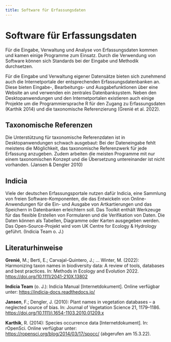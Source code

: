 ```yaml
---
title: Software für Erfassungsdaten
---
```


# Software für Erfassungsdaten

Für die Eingabe, Verwaltung und Analyse von Erfassungsdaten kommen und kamen einige Programme zum Einsatz. Durch die Verwendung von Software können sich Standards bei der Eingabe und Methodik durchsetzen.

Für die Eingabe und Verwaltung eigener Datensätze bieten sich zunehmend auch die Internetportale der entsprechenden Erfassungsdatenbanken an. Diese bieten Eingabe-, Bearbeitungs- und Ausgabefunktionen über eine Website an und verwenden ein zentrales Datenbanksystem. Neben den Desktopanwendungen und den Internetportalen existieren auch einige Projekte um die Programmiersprache R für den Zugang zu Erfassungsdaten (Karthik 2014) und die taxonomische Referenzierung (Grenié et al. 2022).

## Taxonomische Referenzen

Die Unterstützung für taxonomische Referenzdaten ist in Desktopanwendungen schwach ausgebaut: Bei der Dateneingabe fehlt meistens die Möglichkeit, das taxonomische Referenzwerk für jede Erfassung anzugeben. Zudem arbeiten die meisten Programme mit nur einem taxonomischen Konzept und die Übersetzung untereinander ist nicht vorhanden. (Jansen & Dengler 2010)

## Indicia

Viele der deutschen Erfassungsportale nutzen dafür Indicia, eine Sammlung von freien Software-Komponenten, die das Entwickeln von Online-Anwendungen für die Ein- und Ausgabe von Artkartierungen und das Speichern in Datenbanken erleichtern soll. Das Toolkit enthält Werkzeuge für das flexible Erstellen von Formularen und die Verifikation von Daten. Die Daten können als Tabellen, Diagramme oder Karten ausgegeben werden. Das Open-Source-Projekt wird vom UK Centre for Ecology & Hydrology geführt. (Indicia Team o. J.)

## Literaturhinweise

**Grenié**, M.; Berti, E.; Carvajal-Quintero, J.; … Winter, M. (2022): Harmonizing taxon names in biodiversity data: A review of tools, databases and best practices. In: Methods in Ecology and Evolution 2022. https://doi.org/10.1111/2041-210X.13802

**Indicia Team** (o. J.): Indicia Manual [Internetdokument]. Online verfügbar unter: https://indicia-docs.readthedocs.io/

**Jansen**, F.; Dengler, J. (2010): Plant names in vegetation databases – a neglected source of bias. In: Journal of Vegetation Science 21, 1179–1186. https://doi.org/10.1111/j.1654-1103.2010.01209.x

**Karthik**, R. (2014): Species occurrence data [Internetdokument]. In: rOpenSci. Online verfügbar unter: https://ropensci.org/blog/2014/03/17/spocc/ (abgerufen am 15.3.22).
